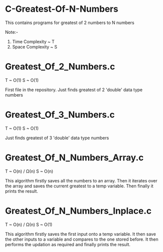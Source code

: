 # C-Greatest-Of-N-Numbers

This contains programs for greatest of 2 numbers to N numbers 

Note:- 
1) Time Complexity ~ T 
2) Space Complexity ~ S 

# Greatest_Of_2_Numbers.c
T ~ O(1) 
S ~ O(1) 

First file in the repository. Just finds greatest of 2 'double' data type numbers 

# Greatest_Of_3_Numbers.c
T ~ O(1) 
S ~ O(1) 

Just finds greatest of 3 'double' data type numbers 

# Greatest_Of_N_Numbers_Array.c
T ~ O(n) / Ω(n)
S ~ O(n) 

This algorithm firstly saves all the numbers to an array. 
Then it iterates over the array and saves the current greatest to a temp variable. 
Then finally it prints the result.  

# Greatest_Of_N_Numbers_Inplace.c
T ~ O(n) / Ω(n)
S ~ O(1)

This algorithm firstly saves the first input onto a temp variable. 
It then save the other inputs to a variable and compares to the one stored before. 
It then performs the updation as required and finally prints the result. 
